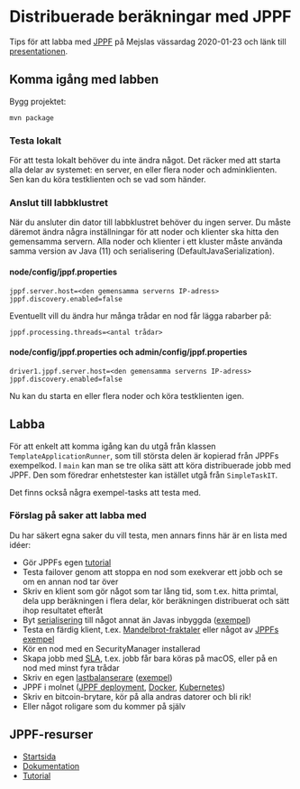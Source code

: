 # Distribuerade beräkningar med JPPF

Tips för att labba med [JPPF](https://www.jppf.org) på Mejslas vässardag 2020-01-23 och länk till [presentationen](https://prezi.com/view/mLE1JFJasexDrz2DTzCJ).


## Komma igång med labben

Bygg projektet:

```
mvn package
```


### Testa lokalt

För att testa lokalt behöver du inte ändra något. Det räcker med att starta alla delar av systemet: en server, en eller flera noder och adminklienten. Sen kan du köra testklienten och se vad som händer.


### Anslut till labbklustret

När du ansluter din dator till labbklustret behöver du ingen server. Du måste däremot ändra några inställningar för att noder och klienter ska hitta den gemensamma servern. Alla noder och klienter i ett kluster måste använda samma version av Java (11) och serialisering (DefaultJavaSerialization).


#### node/config/jppf.properties

```
jppf.server.host=<den gemensamma serverns IP-adress>
jppf.discovery.enabled=false
```

Eventuellt vill du ändra hur många trådar en nod får lägga rabarber på:

```
jppf.processing.threads=<antal trådar>
```


#### node/config/jppf.properties och admin/config/jppf.properties

```
driver1.jppf.server.host=<den gemensamma serverns IP-adress>
jppf.discovery.enabled=false
```

Nu kan du starta en eller flera noder och köra testklienten igen.


## Labba

För att enkelt att komma igång kan du utgå från klassen `TemplateApplicationRunner`, som till största delen är kopierad från JPPFs exempelkod. I `main` kan man se tre olika sätt att köra distribuerade jobb med JPPF. Den som föredrar enhetstester kan istället utgå från `SimpleTaskIT`.

Det finns också några exempel-tasks att testa med.


### Förslag på saker att labba med

Du har säkert egna saker du vill testa, men annars finns här är en lista med idéer:

* Gör JPPFs egen [tutorial](https://www.jppf.org/doc/6.1/index.php?title=A_first_taste_of_JPPF)
* Testa failover genom att stoppa en nod som exekverar ett jobb och se om en annan nod tar över
* Skriv en klient som gör något som tar lång tid, som t.ex. hitta primtal, dela upp beräkningen i flera delar, kör beräkningen distribuerat och sätt ihop resultatet efteråt
* Byt [serialisering](https://www.jppf.org/doc/6.1/index.php?title=Specifying_alternate_serialization_schemes) till något annat än Javas inbyggda ([exempel](https://www.jppf.org/samples-pack/KryoSerializer/))
* Testa en färdig klient, t.ex. [Mandelbrot-fraktaler](https://github.com/dykstrom/jppf-mandel) eller något av [JPPFs exempel](https://www.jppf.org/samples-pack/index.php)
* Kör en nod med en SecurityManager installerad
* Skapa jobb med [SLA](https://www.jppf.org/doc/6.1/index.php?title=Job_Service_Level_Agreement), t.ex. jobb får bara köras på macOS, eller på en nod med minst fyra trådar
* Skriv en egen [lastbalanserare](https://www.jppf.org/doc/6.1/index.php?title=Creating_a_custom_load-balancer) ([exempel](https://www.jppf.org/samples-pack/CustomLoadBalancer))
* JPPF i molnet ([JPPF deployment](https://www.jppf.org/doc/6.1/index.php?title=JPPF_Deployment), [Docker](https://hub.docker.com/u/jppfgrid), [Kubernetes](https://github.com/jppf-grid/JPPF/tree/master/containers/k8s/jppf))
* Skriv en bitcoin-brytare, kör på alla andras datorer och bli rik!
* Eller något roligare som du kommer på själv


## JPPF-resurser

* [Startsida](https://www.jppf.org)
* [Dokumentation](https://www.jppf.org/doc/6.1/index.php?title=Main_Page)
* [Tutorial](https://www.jppf.org/doc/6.2/index.php?title=A_first_taste_of_JPPF)
